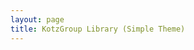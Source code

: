 ```yaml
---
layout: page
title: KotzGroup Library (Simple Theme)
---
```


<script src="https://bibbase.org/service/mendeley/8e2b9c79-6a92-30f8-9d8a-9304c628dca1/group/b0b145a3-980e-3ad7-a16f-c93918c606ed?jsonp=1&theme=simple"></script>
